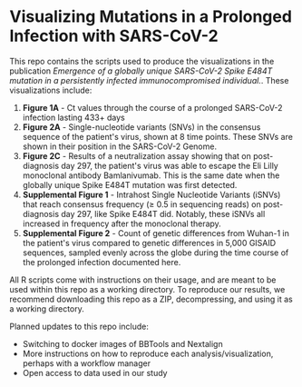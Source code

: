 # Visualizing Mutations in a Prolonged Infection with SARS-CoV-2

This repo contains the scripts used to produce the visualizations in the publication _Emergence of a globally unique SARS-CoV-2 Spike E484T mutation in a persistently infected immunocompromised individual._. These visualizations include:
1. __Figure 1A__ - Ct values through the course of a prolonged SARS-CoV-2 infection lasting 433+ days
2. __Figure 2A__ - Single-nucleotide variants (SNVs) in the consensus sequence of the patient's virus, shown at 8 time points. These SNVs are shown in their position in the SARS-CoV-2 Genome.
3. __Figure 2C__ - Results of a neutralization assay showing that on post-diagnosis day 297, the patient's virus was able to escape the Eli Lilly monoclonal antibody Bamlanivumab. This is the same date when the globally unique Spike E484T mutation was first detected.
4. __Supplemental Figure 1__ - Intrahost Single Nucleotide Variants (iSNVs) that reach consensus frequency (≥ 0.5 in sequencing reads) on post-diagnosis day 297, like Spike E484T did. Notably, these iSNVs all increased in frequency after the monoclonal therapy.
5. __Supplemental Figure 2__ - Count of genetic differences from Wuhan-1 in the patient's virus compared to genetic differences in 5,000 GISAID sequences, sampled evenly across the globe during the time course of the prolonged infection documented here.

All R scripts come with instructions on their usage, and are meant to be used within this repo as a working directory. To reproduce our results, we recommend downloading this repo as a ZIP, decompressing, and using it as a working directory.

Planned updates to this repo include:
* Switching to docker images of BBTools and Nextalign
* More instructions on how to reproduce each analysis/visualization, perhaps with a workflow manager
* Open access to data used in our study
